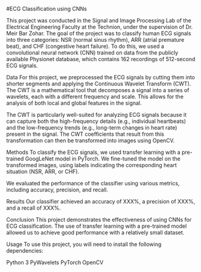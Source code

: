 #ECG Classification using CNNs

This project was conducted in the Signal and Image Processing Lab of the Electrical Engineering Faculty at the Technion, under the supervision of Dr. Meir Bar Zohar. The goal of the project was to classify human ECG signals into three categories: NSR (normal sinus rhythm), ARR (atrial premature beat), and CHF (congestive heart failure). To do this, we used a convolutional neural network (CNN) trained on data from the publicly available Physionet database, which contains 162 recordings of 512-second ECG signals.

Data
For this project, we preprocessed the ECG signals by cutting them into shorter segments and applying the Continuous Wavelet Transform (CWT). The CWT is a mathematical tool that decomposes a signal into a series of wavelets, each with a different frequency and scale. This allows for the analysis of both local and global features in the signal.

The CWT is particularly well-suited for analyzing ECG signals because it can capture both the high-frequency details (e.g., individual heartbeats) and the low-frequency trends (e.g., long-term changes in heart rate) present in the signal. The CWT coefficients that result from this transformation can then be transformed into images using OpenCV.

Methods
To classify the ECG signals, we used transfer learning with a pre-trained GoogLeNet model in PyTorch.
We fine-tuned the model on the transformed images, using labels indicating the corresponding heart situation (NSR, ARR, or CHF).

We evaluated the performance of the classifier using various metrics, including accuracy, precision, and recall.

Results
Our classifier achieved an accuracy of XXX%, a precision of XXX%, and a recall of XXX%.

Conclusion
This project demonstrates the effectiveness of using CNNs for ECG classification.
The use of transfer learning with a pre-trained model allowed us to achieve good performance with a relatively small dataset. 

Usage
To use this project, you will need to install the following dependencies:

Python 3
PyWavelets
PyTorch
OpenCV
